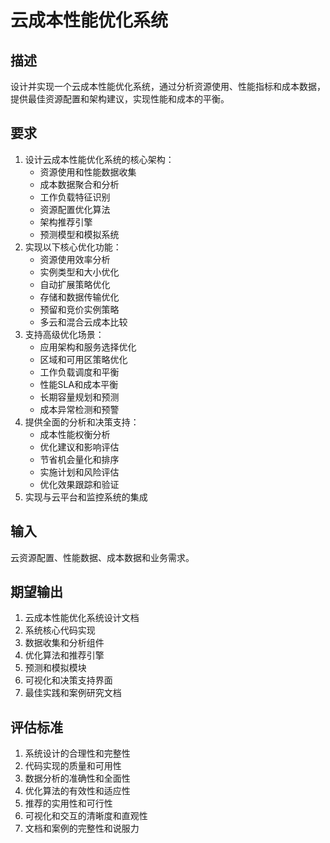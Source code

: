 # 云成本性能优化系统

## 描述
设计并实现一个云成本性能优化系统，通过分析资源使用、性能指标和成本数据，提供最佳资源配置和架构建议，实现性能和成本的平衡。

## 要求
1. 设计云成本性能优化系统的核心架构：
   - 资源使用和性能数据收集
   - 成本数据聚合和分析
   - 工作负载特征识别
   - 资源配置优化算法
   - 架构推荐引擎
   - 预测模型和模拟系统
2. 实现以下核心优化功能：
   - 资源使用效率分析
   - 实例类型和大小优化
   - 自动扩展策略优化
   - 存储和数据传输优化
   - 预留和竞价实例策略
   - 多云和混合云成本比较
3. 支持高级优化场景：
   - 应用架构和服务选择优化
   - 区域和可用区策略优化
   - 工作负载调度和平衡
   - 性能SLA和成本平衡
   - 长期容量规划和预测
   - 成本异常检测和预警
4. 提供全面的分析和决策支持：
   - 成本性能权衡分析
   - 优化建议和影响评估
   - 节省机会量化和排序
   - 实施计划和风险评估
   - 优化效果跟踪和验证
5. 实现与云平台和监控系统的集成

## 输入
云资源配置、性能数据、成本数据和业务需求。

## 期望输出
1. 云成本性能优化系统设计文档
2. 系统核心代码实现
3. 数据收集和分析组件
4. 优化算法和推荐引擎
5. 预测和模拟模块
6. 可视化和决策支持界面
7. 最佳实践和案例研究文档

## 评估标准
1. 系统设计的合理性和完整性
2. 代码实现的质量和可用性
3. 数据分析的准确性和全面性
4. 优化算法的有效性和适应性
5. 推荐的实用性和可行性
6. 可视化和交互的清晰度和直观性
7. 文档和案例的完整性和说服力